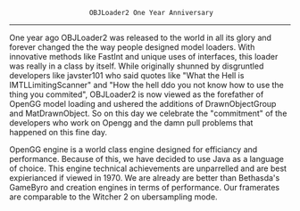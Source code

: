                         OBJLoader2 One Year Anniversary
___________________________________________________________________________
One year ago OBJLoader2 was released to the world in all its glory and forever changed the 
the way people designed model loaders. With innovative methods like FastInt and unique uses of 
interfaces, this loader was really in a class by itself. While originally shunned by disgruntled 
developers like javster101 who said quotes like "What the Hell is IMTLLimitingScanner" and "How the
hell ddo you not know how to use the thing you commited", OBJLoader2 is now viewed as the forefather 
of OpenGG model loading and ushered the additions of DrawnObjectGroup and MatDrawnObject. So on this
day we celebrate the "commitment" of the developers who work on Opengg and the damn pull problems that
happened on this fine day.

OpenGG engine is a world class engine designed for efficiancy and performance.
Because of this, we have decided to use Java as a language of choice. This engine 
technical achievements are unparrelled and are best expierianced if viewed in 1970.
We are already are better than Bethasda's GameByro and creation engines in terms of 
performance. Our framerates are comparable to the Witcher 2 on ubersampling mode.

